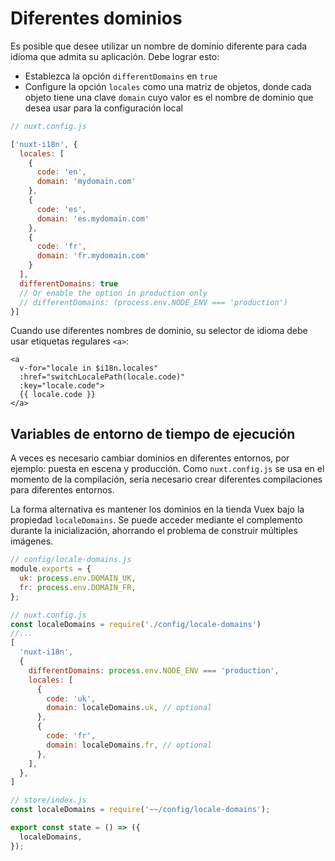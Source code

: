 # Diferentes dominios

Es posible que desee utilizar un nombre de dominio diferente para cada idioma que admita su aplicación. Debe lograr esto:

* Establezca la opción `differentDomains` en `true`
* Configure la opción `locales` como una matriz de objetos, donde cada objeto tiene una clave `domain` cuyo valor es el nombre de dominio que desea usar para la configuración local

```js
// nuxt.config.js

['nuxt-i18n', {
  locales: [
    {
      code: 'en',
      domain: 'mydomain.com'
    },
    {
      code: 'es',
      domain: 'es.mydomain.com'
    },
    {
      code: 'fr',
      domain: 'fr.mydomain.com'
    }
  ],
  differentDomains: true
  // Or enable the option in production only
  // differentDomains: (process.env.NODE_ENV === 'production')
}]
```

Cuando use diferentes nombres de dominio, su selector de idioma debe usar etiquetas regulares `<a>`:

```vue
<a
  v-for="locale in $i18n.locales"
  :href="switchLocalePath(locale.code)"
  :key="locale.code">
  {{ locale.code }}
</a>
```

## Variables de entorno de tiempo de ejecución

A veces es necesario cambiar dominios en diferentes entornos, por ejemplo: puesta en escena y producción. 
Como `nuxt.config.js` se usa en el momento de la compilación, sería necesario crear diferentes compilaciones para diferentes entornos.

La forma alternativa es mantener los dominios en la tienda Vuex bajo la propiedad `localeDomains`. Se puede acceder mediante el complemento
durante la inicialización, ahorrando el problema de construir múltiples imágenes.

```js
// config/locale-domains.js
module.exports = {
  uk: process.env.DOMAIN_UK,
  fr: process.env.DOMAIN_FR,
};
```

```js
// nuxt.config.js
const localeDomains = require('./config/locale-domains')
//...
[
  'nuxt-i18n',
  {
    differentDomains: process.env.NODE_ENV === 'production',
    locales: [
      {
        code: 'uk',
        domain: localeDomains.uk, // optional
      },
      {
        code: 'fr',
        domain: localeDomains.fr, // optional
      },
    ],
  },
]
```

```js
// store/index.js
const localeDomains = require('~~/config/locale-domains');

export const state = () => ({
  localeDomains,
});
```
